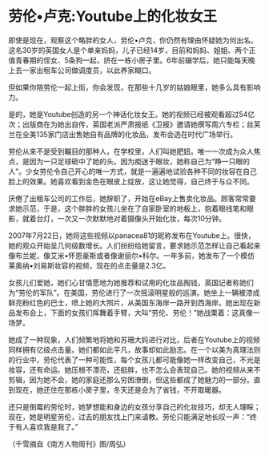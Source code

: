 # 劳伦•卢克:Youtube上的化妆女王

即使是现在，观察这个略胖的女人，劳伦•卢克，你仍然有理由怀疑她为何出名。这名30岁的英国女人是个单亲妈妈，儿子已经14岁，目前和妈妈、姐姐、两个正值青春期的侄女、5条狗一起，挤在一栋小房子里。6年前辍学后，她只能每天晚上去一家出租车公司做调度员，以此养家糊口。 

但如果你陪劳伦一起上街，你会发现，在那些十几岁的姑娘眼里，她多么具有影响力。 

是的，她是Youtube创造的另一个神话化妆女王。她的视频已经被观看超过54亿次；出版商在为她出自传，英国老派严肃报纸《卫报》邀请她撰写周六专栏；丝芙兰在全美135家门店出售她自有品牌的化妆品，发布会选在时代广场举行。 

劳伦从来不是受到瞩目的那种人，在学校里，人们叫她肥妞。唯一一次成为众人焦点，是因为一只足球砸中了她的头。因为痴迷于眼妆，她称自己为“睁一只眼的人”。少女劳伦令自己开心的唯一方式，就是一遍遍地试验各种不同的妆容在自己脸上的效果。她喜欢看到金色在眼皮上绽放，这让她觉得，自己终于与众不同。 

厌倦了出租车公司的工作后，她辞职了，开始在eBay上售卖化妆品。顾客常常要求她示范，于是，这个胖胖的女孩儿坐在了自家卧室的地板上，抱着眼线笔和眼影，就着台灯，一次又一次默默地对着摄像头开始化妆，每次10分钟。 

2007年7月22日，她将这些视频以panacea81的昵称发布在Youtube上。很快，她的观众开始呈几何级数增长。人们纷纷给她留言，要求她示范怎样让自己看起来像布兰妮，像艾米•怀恩豪斯或者像谢丽尔•科尔。一年多前，她发布了一个模仿莱奥纳•刘易斯妆容的视频，现在的点击量是2.3亿。 

女孩儿们爱她，她们心甘情愿地为她推荐和试用的化妆品掏钱，英国记者称她们为“劳伦的军队”。在美国，劳伦进行了一次摇滚明星般的巡演。她坐上一辆被漆成鲜亮粉红色的巴士，喷上她的大照片，从美国东海岸一路开到西海岸。她出现在新品发布会上，下面的女孩们挥舞着手臂，大叫“劳伦、劳伦！”她战栗着：这真像一场梦。 

她成了一种现象，人们频繁地将她和苏珊大妈进行对比，后者在Youtube上的视频同样拥有亿级点击量。她们都如此平凡，故事却如此励志。在一个以美为真理法则的行业中，劳伦代表了一种可能性，每个女孩儿都可能像她一样改变自己，不光是妆容，还有命运。她压根不漂亮，还挺胖，也不怎么会表现自己。她的视频从来不剪辑，因为她不会，她的家庭还那么穷困潦倒，但这些都成了她魅力的一部分。直到现在，她还住在那栋小房子里，冬天还是会为了省钱，不开取暖器。 

还只是倒霉的劳伦时，她梦想能和身边的女孩分享自己的化妆技巧，却无人理睬；现在，她是明星劳伦，过去的朋友找上门来请教。劳伦只能满足地长叹一声：“终于有人喜欢我是我了。” 

（千雪摘自《南方人物周刊》图/周弘）